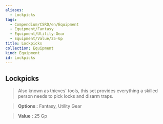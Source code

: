 ```yaml
---
aliases:
  - Lockpicks
tags:
  - Compendium/CSRD/en/Equipment
  - Equipment/Fantasy
  - Equipment/Utility-Gear
  - Equipment/Value/25-Gp
title: Lockpicks
collection: Equipment
kind: Equipment
id: Lockpicks
---
```

## Lockpicks    
    
>Also known as thieves' tools, this set provides everything a skilled person needs to pick locks and disarm traps.    
> **Options :** Fantasy, Utility Gear    
> **Value :** 25 Gp
